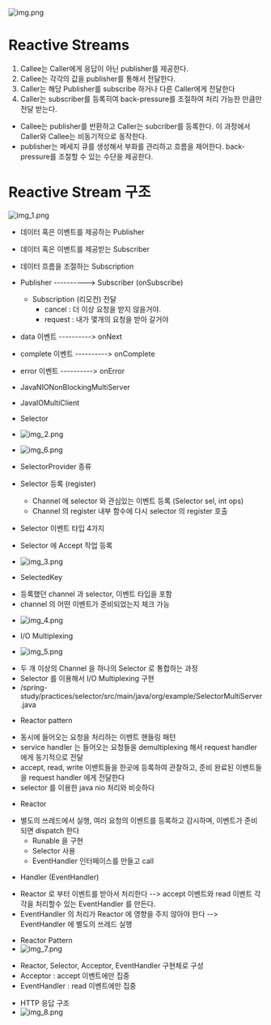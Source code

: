 
![img.png](img.png)

# Reactive Streams
1. Callee는 Caller에게 응답이 아닌 publisher를 제공한다.
2. Callee는 각각의 값을 publisher를 통해서 전달한다.
3. Caller는 해당 Publisher를 subscribe 하거나 다른 Caller에게 전달한다
4. Caller는 subscriber를 등록히여 back-pressure를 조절하여 처리 가능한 만큼만 전달 받는다.

- Callee는 publisher를 반환하고 Caller는 subcriber를 등록한다. 이 과정에서 Caller와 Callee는 비동기적으로 동작한다.
- publisher는 메세지 큐를 생성해서 부화를 관리하고 흐름을 제어한다. back-pressure를 조절할 수 있는 수단을 제공한다.


# Reactive Stream 구조
![img_1.png](img_1.png)
- 데이터 혹은 이벤트를 제공하는 Publisher
- 데이터 혹은 이벤트를 제공받는 Subscriber
- 데이터 흐름을 조절하는 Subscription


- Publisher   ---------->   Subscriber (onSubscribe)
  - Subscription (리모컨) 전달
    - cancel : 더 이상 요청을 받지 않을거야.
    - request : 내가 몇개의 요청을 받아 갈거야 
- data 이벤트   ---------->   onNext
- complete 이벤트 ---------->   onComplete
- error 이벤트  ---------->   onError                          


* JavaNIONonBlockingMultiServer
* JavaIOMultiClient


* Selector
* ![img_2.png](img_2.png)
* ![img_6.png](img_6.png)

* SelectorProvider 종류
* Selector 등록 (register)
  - Channel 에 selector 와 관심있는 이벤트 등록 (Selector sel, int ops)
  - Channel 의 register 내부 함수에 다시 selector 의 register 호출
* Selector 이벤트 타입 4가지
 
* Selector 에 Accept 작업 등록
* ![img_3.png](img_3.png)

* SelectedKey
- 등록했던 channel 과 selector, 이벤트 타입을 포함
- channel 의 어떤 이벤트가 준비되었는지 체크 가능
* ![img_4.png](img_4.png)

* I/O Multiplexing
* ![img_5.png](img_5.png)
- 두 개 이상의 Channel 을 하나의 Selector 로 통합하는 과정
- Selector 를 이용해서 I/O Multiplexing 구현
- /spring-study/practices/selector/src/main/java/org/example/SelectorMultiServer.java

* Reactor pattern
- 동시에 들어오는 요청을 처리하는 이벤트 핸들링 패턴
- service handler 는 들어오는 요청들을 demultiplexing 해서 request handler 에게 동기적으로 전달
- accept, read, write 이밴트들을 한곳에 등록하여 관찰하고, 준비 완료된 이벤트들을 request handler 에게 전달한다
- selector 를 이용한 java nio 처리와 비슷하다

* Reactor
- 별도의 쓰레드에서 실행, 여러 요청의 이벤트를 등록하고 감시하며, 이벤트가 준비되면 dispatch 한다
  - Runable 을 구현
  - Selector 사용
  - EventHandler 인터페이스를 만들고 call

* Handler (EventHandler)
- Reactor 로 부터 이벤트를 받아서 처리한다 --> accept 이벤트와 read 이벤트 각각을 처리할수 있는 EventHandler 를 만든다.
- EventHandler 의 처리가 Reactor 에 영향을 주지 않아야 한다 --> EventHandler 에 별도의 쓰레드 실행

* Reactor Pattern
* ![img_7.png](img_7.png)
- Reactor, Selector, Acceptor, EventHandler 구현체로 구성
- Acceptor : accept 이벤트에만 집중
- EventHandler : read 이벤트에만 집중


* HTTP 응답 구조
* ![img_8.png](img_8.png)


